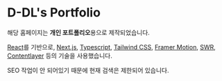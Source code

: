 # D-DL's Portfolio

해당 홈페이지는 **개인 포트폴리오**용으로 제작되었습니다.

[React](https://react.dev/)를 기반으로, [Next.js](https://nextjs.org/), [Typescript](https://www.typescriptlang.org/), [Tailwind CSS](https://tailwindcss.com/), [Framer Motion](https://www.framer.com/motion/), [SWR](https://swr.vercel.app/), [Contentlayer](https://contentlayer.dev/) 등의 기술을 사용했습니다.

SEO 작업이 안 되어있기 때문에 현재 검색은 제한되어 있습니다.
